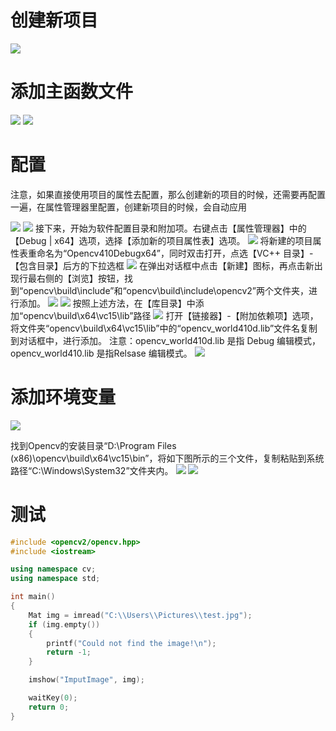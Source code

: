 
# 创建新项目
![](https://img2018.cnblogs.com/blog/1446249/202001/1446249-20200128162239659-1554467431.png)

# 添加主函数文件
![](https://img2018.cnblogs.com/blog/1446249/202001/1446249-20200128162254282-118474839.png)
![](https://img2018.cnblogs.com/blog/1446249/202001/1446249-20200128162308594-568203955.png)

# 配置
注意，如果直接使用项目的属性去配置，那么创建新的项目的时候，还需要再配置一遍，在属性管理器里配置，创建新项目的时候，会自动应用

![](https://img2018.cnblogs.com/blog/1446249/202001/1446249-20200129233710258-1068168932.png)
![](https://img2018.cnblogs.com/blog/1446249/202001/1446249-20200129233736762-1814724020.png)
接下来，开始为软件配置目录和附加项。右键点击【属性管理器】中的【Debug | x64】选项，选择【添加新的项目属性表】选项。
![](https://img2018.cnblogs.com/blog/1446249/202001/1446249-20200129233818418-56396941.png)
将新建的项目属性表重命名为“Opencv410Debugx64”，同时双击打开，点选【VC++ 目录】-【包含目录】后方的下拉选框
![](https://img2018.cnblogs.com/blog/1446249/202001/1446249-20200129233835083-620887447.png)
在弹出对话框中点击【新建】图标，再点击新出现行最右侧的【浏览】按钮，找到“opencv\build\include”和“opencv\build\include\opencv2”两个文件夹，进行添加。
![](https://img2018.cnblogs.com/blog/1446249/202001/1446249-20200129233905822-503511679.png)
![](https://img2018.cnblogs.com/blog/1446249/202001/1446249-20200129233914231-841802466.png)
按照上述方法，在【库目录】中添加“opencv\build\x64\vc15\lib”路径
![](https://img2018.cnblogs.com/blog/1446249/202001/1446249-20200129233928376-2008684225.png)
打开【链接器】-【附加依赖项】选项，将文件夹“opencv\build\x64\vc15\lib”中的“opencv_world410d.lib”文件名复制到对话框中，进行添加。
注意：opencv_world410d.lib 是指 Debug 编辑模式，
opencv_world410.lib 是指Relsase 编辑模式。
![](https://img2018.cnblogs.com/blog/1446249/202001/1446249-20200129233953914-1123543815.png)




# 添加环境变量
![](https://img2018.cnblogs.com/blog/1446249/202001/1446249-20200128162354684-464787868.png)

找到Opencv的安装目录“D:\Program Files (x86)\opencv\build\x64\vc15\bin”，将如下图所示的三个文件，复制粘贴到系统路径“C:\Windows\System32”文件夹内。
![](https://img2018.cnblogs.com/blog/1446249/202001/1446249-20200129234113743-216070921.png)
![](https://img2018.cnblogs.com/blog/1446249/202001/1446249-20200129234119821-2062539134.png)




# 测试
```c++
#include <opencv2/opencv.hpp>
#include <iostream>

using namespace cv;
using namespace std;

int main()
{
	Mat img = imread("C:\\Users\\Pictures\\test.jpg");
	if (img.empty())
	{
		printf("Could not find the image!\n");
		return -1;
	}

	imshow("ImputImage", img);

	waitKey(0);
	return 0;
}
```